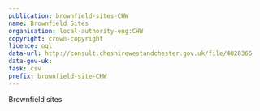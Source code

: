 ```yaml
---
publication: brownfield-sites-CHW
name: Brownfield Sites
organisation: local-authority-eng:CHW
copyright: crown-copyright
licence: ogl
data-url: http://consult.cheshirewestandchester.gov.uk/file/4828366
data-gov-uk: 
task: csv
prefix: brownfield-site-CHW
---
```


Brownfield sites

